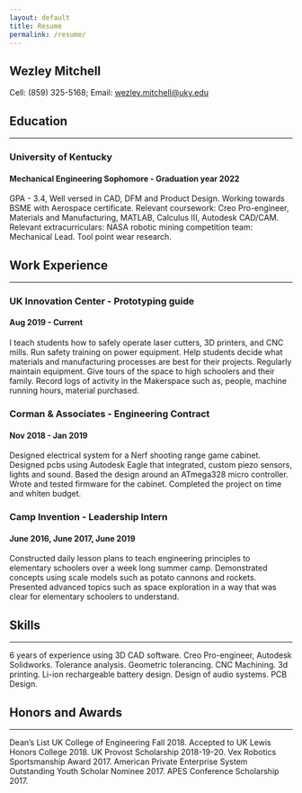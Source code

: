 ```yaml
---
layout: default
title: Resume
permalink: /resume/
---
```


## Wezley Mitchell

Cell: (859) 325-5168; Email: [wezley.mitchell@uky.edu](mailto:wdmi229@uky.edu)

## Education
---
### University of Kentucky
#### Mechanical Engineering Sophomore - Graduation year 2022

GPA - 3.4, Well versed in CAD, DFM and Product Design. Working towards BSME with Aerospace certificate. Relevant coursework: Creo Pro-engineer, Materials and Manufacturing, MATLAB, Calculus III, Autodesk CAD/CAM. Relevant extracurriculars: NASA robotic mining competition team: Mechanical Lead. Tool point wear research.

## Work Experience
---
### UK Innovation Center - Prototyping guide
#### Aug 2019 - Current

I teach students how to safely operate laser cutters, 3D printers, and CNC mills. Run safety training on power equipment. Help students decide what materials and manufacturing processes are best for their projects. Regularly maintain equipment.  Give tours of the space to high schoolers and their family. Record logs of activity in the Makerspace such as, people, machine running hours, material purchased.

### Corman & Associates - Engineering Contract
#### Nov 2018 - Jan 2019

Designed electrical system for a Nerf shooting range game cabinet. Designed pcbs using Autodesk Eagle that integrated, custom piezo sensors, lights and sound. Based the design around an ATmega328 micro controller. Wrote and tested firmware for the cabinet. Completed the project on time and whiten budget.

### Camp Invention - Leadership Intern
#### June 2016, June 2017, June 2019

Constructed daily lesson plans to teach engineering principles to elementary schoolers over a week long summer camp. Demonstrated concepts using scale models such as potato cannons and rockets. Presented advanced topics such as space exploration in a way that was clear for elementary schoolers to understand.

## Skills
---
6 years of experience using 3D CAD software. Creo Pro-engineer, Autodesk Solidworks. Tolerance analysis. Geometric tolerancing. CNC Machining. 3d printing. Li-ion rechargeable battery design. Design of audio systems. PCB Design.

## Honors and Awards
---
Dean’s List UK College of Engineering Fall 2018. Accepted to UK Lewis Honors College 2018. UK Provost Scholarship 2018-19-20. Vex Robotics Sportsmanship Award 2017. American Private Enterprise System Outstanding Youth Scholar Nominee 2017. APES Conference Scholarship 2017.